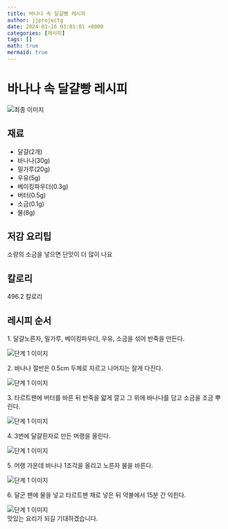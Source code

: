 ```yaml
---
title: 바나나 속 달걀빵 레시피
author: jjprojectg
date: 2024-01-16 03:01:01 +0000
categories: [레시피]
tags: []
math: true
mermaid: true
---
```

<meta name="og:type" content="website"/>
<meta charset="UTF-8"/>
<div class="header">
  <h1>바나나 속 달걀빵 레시피</h1>
</div>

<div class="container my-4">
  <div class="row">
    <div class="col-12 col-md-6">
      <div class="recipe-image">
        <img src="http://www.foodsafetykorea.go.kr/uploadimg/cook/10_01094_2.png" class="step-image" alt="최종 이미지"/>
      </div>
    </div>
    <div class="col-12 col-md-6">
      <div class="ingredients">
        <h2>재료</h2>
        <ul class="card">
          <li> 달걀(2개) </li>
          <li>  바나나(30g) </li>
          <li>  밀가루(20g) </li>
          <li> 우유(5g) </li>
          <li>  베이킹파우더(0.3g) </li>
          <li> 버터(0.5g) </li>
          <li>  소금(0.1g) </li>
          <li>  물(8g) </li>
</ul>
      </div>
    </div>
    <div class="col-12 col-md-6">
      <div class="ingredients">
        <h2>저감 요리팁</h2>
        <div class="card"> 
          <p>
            소량의 소금을 넣으면 단맛이 더 많이 나요
          </p>
        </div>
      </div>
      <div class="ingredients">
        <h2>칼로리</h2>
        <div class="card"> 
          <p>
            496.2 칼로리
          </p>
        </div>
      </div>
    </div>
  </div>

  <h2 class="my-4">레시피 순서</h2>
  <div class="card recipe-card">
    <div class="card-body recipe-step">
      <p class="card-text step-description">1. 달걀노른자, 밀가루,
베이킹파우더, 우유, 소금을 섞어
반죽을 만든다.</p>
      <img src="http://www.foodsafetykorea.go.kr/uploadimg/cook/20_01094_1.JPG" alt="단계 1 이미지" class="step-image"/>
    </div>
  </div>
  <div class="card recipe-card">
    <div class="card-body recipe-step">
      <p class="card-text step-description">2. 바나나 절반은 0.5cm 두께로
자르고 나머지는 잘게 다진다.</p>
      <img src="http://www.foodsafetykorea.go.kr/uploadimg/cook/20_01094_2.JPG" alt="단계 1 이미지" class="step-image"/>
    </div>
  </div>
  <div class="card recipe-card">
    <div class="card-body recipe-step">
      <p class="card-text step-description">3. 타르트팬에 버터를 바른 뒤
반죽을 얇게 깔고 그 위에
바나나를 담고 소금을 조금
뿌린다.</p>
      <img src="http://www.foodsafetykorea.go.kr/uploadimg/cook/20_01094_3.JPG" alt="단계 1 이미지" class="step-image"/>
    </div>
  </div>
  <div class="card recipe-card">
    <div class="card-body recipe-step">
      <p class="card-text step-description">4. 3번에 달걀흰자로 만든 머랭을
올린다.</p>
      <img src="http://www.foodsafetykorea.go.kr/uploadimg/cook/20_01094_4.JPG" alt="단계 1 이미지" class="step-image"/>
    </div>
  </div>
  <div class="card recipe-card">
    <div class="card-body recipe-step">
      <p class="card-text step-description">5. 머랭 가운데 바나나 1조각을
올리고 노른자 물을 바른다.</p>
      <img src="http://www.foodsafetykorea.go.kr/uploadimg/cook/20_01094_5.JPG" alt="단계 1 이미지" class="step-image"/>
    </div>
  </div>
  <div class="card recipe-card">
    <div class="card-body recipe-step">
      <p class="card-text step-description">6. 달군 팬에 물을 넣고 타르트팬
채로 넣은 뒤 약불에서 15분 간
익힌다.</p>
      <img src="http://www.foodsafetykorea.go.kr/uploadimg/cook/20_01094_6.JPG" alt="단계 1 이미지" class="step-image"/>
    </div>
  </div>

</div>
맛있는 요리가 되길 기대하겠습니다.

